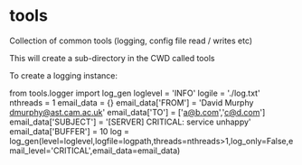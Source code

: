# tools
Collection of common tools (logging, config file read / writes etc)

This will create a sub-directory in the CWD called tools

To create a logging instance:

from tools.logger import log_gen
loglevel = 'INFO'
logile = './log.txt'
nthreads = 1
email_data = {}
email_data['FROM'] = 'David Murphy <dmurphy@ast.cam.ac.uk>'
email_data['TO'] = ['a@b.com','c@d.com']
email_data['SUBJECT'] = '[SERVER] CRITICAL: service unhappy'
email_data['BUFFER'] = 10
log = log_gen(level=loglevel,logfile=logpath,threads=nthreads>1,log_only=False,email_level='CRITICAL',email_data=email_data)

